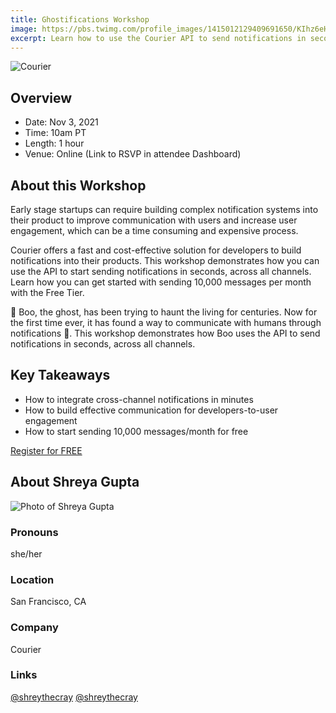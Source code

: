 ```yaml
---
title: Ghostifications Workshop
image: https://pbs.twimg.com/profile_images/1415012129409691650/KIhz6eHn_400x400.jpg
excerpt: Learn how to use the Courier API to send notifications in seconds, across all channels.
---
```

![Courier](/images/sponsors/courier.png)

## Overview

- Date: Nov 3, 2021
- Time: 10am PT
- Length: 1 hour
- Venue: Online (Link to RSVP in attendee Dashboard)

## About this Workshop

Early stage startups can require building complex notification systems into their product to improve communication with users and increase user engagement, which can be a time consuming and expensive process.

Courier offers a fast and cost-effective solution for developers to build notifications into their products. This workshop demonstrates how you can use the API to start sending notifications in seconds, across all channels. Learn how you can get started with sending 10,000 messages per month with the Free Tier.

👻 Boo, the ghost, has been trying to haunt the living for centuries. Now for the first time ever, it has found a way to communicate with humans through notifications 🔔. This workshop demonstrates how Boo uses the API to send notifications in seconds, across all channels.

## Key Takeaways

- How to integrate cross-channel notifications in minutes
- How to build effective communication for developers-to-user engagement
- How to start sending 10,000 messages/month for free

<div class="cta"><a target="_blank" href="https://youtu.be/ZrwkVXOsKe8">Register for FREE</a></div>

<section class="person">
    <h2>About Shreya Gupta</h2>
    <div class="person-info"> 
        <div class="person-photo"><img src="https://giddy-epoch-c56.notion.site/image/https%3A%2F%2Fs3-us-west-2.amazonaws.com%2Fsecure.notion-static.com%2Fd2cb91e3-d685-4544-8813-7e8297c7416f%2Fprofile_(1).png?table=block&id=ff02c7db-13cf-44ec-aeed-58c95852d3ff&spaceId=917ca4d2-a678-45f1-ae86-60915dc9f05a&width=2000&userId=9675823b-070c-4b4c-9d37-57630c4faec4&cache=v2" alt="Photo of Shreya Gupta"/></div>
        <div class="person-more">
            <h3>Pronouns</h3><p>she/her</p>
            <h3>Location</h3><p>San Francisco, CA</p>
            <h3>Company</h3><p>Courier</p>
            <h3>Links</h3><p><i class="fab fa-twitter"></i> <a target="_blank" href="https://twitter.com/shreythecray">@shreythecray</a> <i class="fab fa-instagram"></i> <a target="_blank" href="https://www.instagram.com/shreythecray/">@shreythecray</a></p>
        </div>
    </div>
</section>
